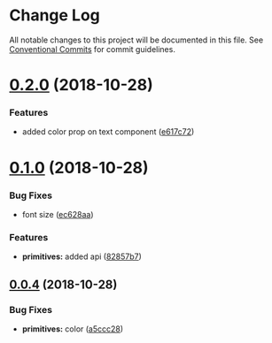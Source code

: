 # Change Log

All notable changes to this project will be documented in this file.
See [Conventional Commits](https://conventionalcommits.org) for commit guidelines.

<a name="0.2.0"></a>
# [0.2.0](https://github.com/christoferolaison/christoferolaison/compare/@christoferolaison/primitives@0.1.0...@christoferolaison/primitives@0.2.0) (2018-10-28)


### Features

* added color prop on text component ([e617c72](https://github.com/christoferolaison/christoferolaison/commit/e617c72))





<a name="0.1.0"></a>
# [0.1.0](https://github.com/christoferolaison/christoferolaison/compare/@christoferolaison/primitives@0.0.4...@christoferolaison/primitives@0.1.0) (2018-10-28)


### Bug Fixes

* font size ([ec628aa](https://github.com/christoferolaison/christoferolaison/commit/ec628aa))


### Features

* **primitives:** added api ([82857b7](https://github.com/christoferolaison/christoferolaison/commit/82857b7))





<a name="0.0.4"></a>
## [0.0.4](https://github.com/christoferolaison/christoferolaison/compare/@christoferolaison/primitives@0.0.4-next-41cac2.0...@christoferolaison/primitives@0.0.4) (2018-10-28)


### Bug Fixes

* **primitives:** color ([a5ccc28](https://github.com/christoferolaison/christoferolaison/commit/a5ccc28))
